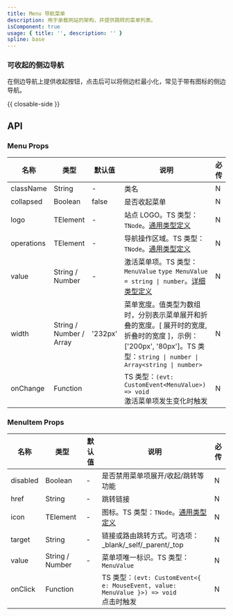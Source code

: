 ```yaml
---
title: Menu 导航菜单
description: 用于承载网站的架构，并提供跳转的菜单列表。
isComponent: true
usage: { title: '', description: '' }
spline: base
---
```


### 可收起的侧边导航

在侧边导航上提供收起按钮，点击后可以将侧边栏最小化，常见于带有图标的侧边导航。

{{ closable-side }}

## API

### Menu Props

名称 | 类型 | 默认值 | 说明 | 必传
-- | -- | -- | -- | --
className | String | - | 类名 | N
collapsed | Boolean | false | 是否收起菜单 | N
logo | TElement | - | 站点 LOGO。TS 类型：`TNode`。[通用类型定义](https://github.com/TDesignOteam/tdesign-web-components/tree/main/src/common.ts) | N
operations | TElement | - | 导航操作区域。TS 类型：`TNode`。[通用类型定义](https://github.com/TDesignOteam/tdesign-web-components/tree/main/src/common.ts) | N
value | String / Number | - | 激活菜单项。TS 类型：`MenuValue` `type MenuValue = string \| number`。[详细类型定义](https://github.com/TDesignOteam/tdesign-web-components/tree/main/src/menu/type.ts) | N
width | String / Number / Array | '232px' | 菜单宽度。值类型为数组时，分别表示菜单展开和折叠的宽度。[ 展开时的宽度, 折叠时的宽度 ]，示例：['200px', '80px']。TS 类型：`string \| number \| Array<string \| number>` | N
onChange | Function |  | TS 类型：`(evt: CustomEvent<MenuValue>) => void`<br/>激活菜单项发生变化时触发 | N


### MenuItem Props


名称 | 类型 | 默认值 | 说明 | 必传
-- | -- | -- | -- | --
disabled | Boolean | - | 是否禁用菜单项展开/收起/跳转等功能 | N
href | String | - | 跳转链接 | N
icon | TElement | - | 图标。TS 类型：`TNode`。[通用类型定义](https://github.com/TDesignOteam/tdesign-web-components/tree/main/src/common.ts) | N
target | String | - | 链接或路由跳转方式。可选项：_blank/_self/_parent/_top | N
value | String / Number | - | 菜单项唯一标识。TS 类型：`MenuValue` | N
onClick | Function |  | TS 类型：`(evt: CustomEvent<{ e: MouseEvent, value: MenuValue }>) => void`<br/>点击时触发 | N

